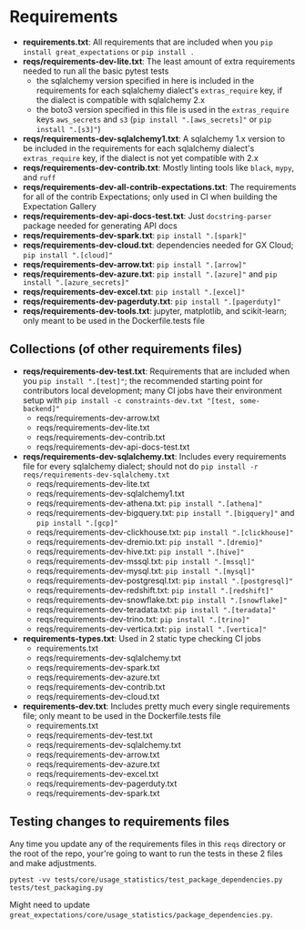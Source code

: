 Requirements
============

- **requirements.txt**: All requirements that are included when you `pip install great_expectations` or `pip install .`
- **reqs/requirements-dev-lite.txt**: The least amount of extra requirements needed to run all the basic pytest tests
    - the sqlalchemy version specified in here is included in the requirements for each sqlalchemy dialect's `extras_require` key, if the dialect is compatible with sqlalchemy 2.x
    - the boto3 version specified in this file is used in the `extras_require` keys `aws_secrets` and `s3` (`pip install ".[aws_secrets]"` or `pip install ".[s3]"`)
- **reqs/requirements-dev-sqlalchemy1.txt**: A sqlalchemy 1.x version to be included in the requirements for each sqlalchemy dialect's `extras_require` key, if the dialect is not yet compatible with 2.x
- **reqs/requirements-dev-contrib.txt**: Mostly linting tools like `black`, `mypy`, and `ruff`
- **reqs/requirements-dev-all-contrib-expectations.txt**: The requirements for all of the contrib Expectations; only used in CI when building the Expectation Gallery
- **reqs/requirements-dev-api-docs-test.txt**: Just `docstring-parser` package needed for generating API docs
- **reqs/requirements-dev-spark.txt**: `pip install ".[spark]"`
- **reqs/requirements-dev-cloud.txt**: dependencies needed for GX Cloud; `pip install ".[cloud]"`
- **reqs/requirements-dev-arrow.txt**: `pip install ".[arrow]"`
- **reqs/requirements-dev-azure.txt**: `pip install ".[azure]"` and `pip install ".[azure_secrets]"`
- **reqs/requirements-dev-excel.txt**: `pip install ".[excel]"`
- **reqs/requirements-dev-pagerduty.txt**: `pip install ".[pagerduty]"`
- **reqs/requirements-dev-tools.txt**: jupyter, matplotlib, and scikit-learn; only meant to be used in the Dockerfile.tests file

## Collections (of other requirements files)

- **reqs/requirements-dev-test.txt**: Requirements that are included when you `pip install ".[test]"`; the recommended starting point for contributors local development; many CI jobs have their environment setup with `pip install -c constraints-dev.txt "[test, some-backend]"`
    - reqs/requirements-dev-arrow.txt
    - reqs/requirements-dev-lite.txt
    - reqs/requirements-dev-contrib.txt
    - reqs/requirements-dev-api-docs-test.txt
- **reqs/requirements-dev-sqlalchemy.txt**: Includes every requirements file for every sqlalchemy dialect; should not do `pip install -r reqs/requirements-dev-sqlalchemy.txt`
    - reqs/requirements-dev-lite.txt
    - reqs/requirements-dev-sqlalchemy1.txt
    - reqs/requirements-dev-athena.txt: `pip install ".[athena]"`
    - reqs/requirements-dev-bigquery.txt: `pip install ".[bigquery]"` and `pip install ".[gcp]"`
    - reqs/requirements-dev-clickhouse.txt: `pip install ".[clickhouse]"`
    - reqs/requirements-dev-dremio.txt: `pip install ".[dremio]"`
    - reqs/requirements-dev-hive.txt: `pip install ".[hive]"`
    - reqs/requirements-dev-mssql.txt: `pip install ".[mssql]"`
    - reqs/requirements-dev-mysql.txt: `pip install ".[mysql]"`
    - reqs/requirements-dev-postgresql.txt: `pip install ".[postgresql]"`
    - reqs/requirements-dev-redshift.txt: `pip install ".[redshift]"`
    - reqs/requirements-dev-snowflake.txt: `pip install ".[snowflake]"`
    - reqs/requirements-dev-teradata.txt: `pip install ".[teradata]"`
    - reqs/requirements-dev-trino.txt: `pip install ".[trino]"`
    - reqs/requirements-dev-vertica.txt: `pip install ".[vertica]"`
- **requirements-types.txt**: Used in 2 static type checking CI jobs
    - requirements.txt
    - reqs/requirements-dev-sqlalchemy.txt
    - reqs/requirements-dev-spark.txt
    - reqs/requirements-dev-azure.txt
    - reqs/requirements-dev-contrib.txt
    - reqs/requirements-dev-cloud.txt
- **requirements-dev.txt**: Includes pretty much every single requirements file; only meant to be used in the Dockerfile.tests file
    - requirements.txt
    - reqs/requirements-dev-test.txt
    - reqs/requirements-dev-sqlalchemy.txt
    - reqs/requirements-dev-arrow.txt
    - reqs/requirements-dev-azure.txt
    - reqs/requirements-dev-excel.txt
    - reqs/requirements-dev-pagerduty.txt
    - reqs/requirements-dev-spark.txt

## Testing changes to requirements files

Any time you update any of the requirements files in this `reqs` directory or the root of the repo, your're going to want to run the tests in these 2 files and make adjustments.

```
pytest -vv tests/core/usage_statistics/test_package_dependencies.py tests/test_packaging.py
```

Might need to update `great_expectations/core/usage_statistics/package_dependencies.py`.
